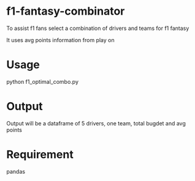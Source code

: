 # f1-fantasy-combinator
To assist f1 fans select a combination of drivers and teams for f1 fantasy

It uses avg points information from play on

# Usage
python f1_optimal_combo.py

# Output
Output will be a dataframe of 5 drivers, one team, total bugdet and avg points 

# Requirement
pandas
